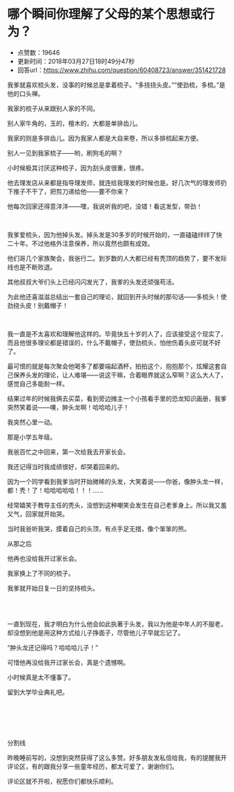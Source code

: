 # 哪个瞬间你理解了父母的某个思想或行为？
- 点赞数：19646
- 更新时间：2018年03月27日18时49分47秒
- 回答url：https://www.zhihu.com/question/60408723/answer/351421728
<body>
 <p data-pid="SfLOf8nV">我爹就喜欢梳头发，没事的时候总是拿着梳子。“多挠挠头皮。”“使劲梳，多梳。”是他的口头禅。</p>
 <p data-pid="IZCyVOh_">我家的梳子从来跟别人家的不同。</p>
 <p data-pid="p9D1Br-U">别人家牛角的，玉的，檀木的，大都是单排齿儿。</p>
 <p data-pid="isow-iZV">我家的则是多排齿儿。因为我家人都是大自来卷，所以多排梳起来方便。</p>
 <p data-pid="vAuULtm-">别人一见到我家梳子——哟，刷狗毛的啊？</p>
 <p data-pid="860VzzXE">小时候极其讨厌这种梳子，因为刮头皮很重，很疼。</p>
 <p data-pid="KWPUcw7s">他去理发店从来都是指导理发师，就连给我理发的时候也是。好几次气的理发师扔下推子不干了，把剪刀递给他——要不你来？</p>
 <p data-pid="tSlaSQ2_">他每次回家还得意洋洋——嘿，我说听我的吧，没错！看这发型，带劲！</p>
 <br>
 <p data-pid="MnqIhwVm">我爹爱梳头，因为他掉头发。掉头发是30多岁的时候开始的，一直磕磕绊绊了快二十年。不过他格外注意保养，所以竟然也颇有成效。</p>
 <p data-pid="6Wi4DI0v">他们哥几个家族聚会，我爸行二。到岁数的人大都已经有秃顶的趋势了，要不发际线也是不断败退。</p>
 <p data-pid="LMv9SkVG">其他叔叔大爷们头上已经闪闪发光了，我爹的头发还顽强苟活。</p>
 <p data-pid="H2FUngnt">为此他还喜滋滋总结出一套自己的理论，就回到开头时候的那句话——多梳头！使劲挠头皮！别戴帽子！</p>
 <br>
 <p data-pid="DHin53lN">我一直是不太喜欢和理解他这样的。毕竟快五十岁的人了，应该接受这个现实了，而且他很多理论都是错误的，什么不戴帽子，使劲梳头，怕他伤着头皮可就不好了。</p>
 <p data-pid="5sYQiHkG">最可恨的就是每次聚会他喝多了都要端起酒杯，拍拍这个，抱抱那个，炫耀这套自己保养头发的理论，让人难堪——说这干嘛，合着眼界就这么窄啊？这么大人了，感觉自己多能耐一样。</p>
 <p data-pid="DEVSz-av">结果过年的时候我俩去买菜，看到旁边摊主一个小孩看手里的恐龙知识画册，我爹突然笑着说——噢，肿头龙啊！哈哈哈儿子！</p>
 <p data-pid="LVthesSj">我突然心里一动。</p>
 <p data-pid="NzApD12p">那是小学五年级。</p>
 <p data-pid="vH9D3J6y">我爸百忙之中回来，第一次给我去开家长会。</p>
 <p data-pid="bWENdSlI">我还记得当时我成绩很好，却哭着回来的。</p>
 <p data-pid="loKVLnnL">因为一个同学看到我爹当时开始微稀的头发，大笑着说——你爸，像肿头龙一样，都！秃！了！哈哈哈哈哈！！！……</p>
 <p data-pid="MWUiJmfC">经常嬉笑于教导主任的秃头，没想到这种嘲笑会发生在自己老爹身上。所以我又羞又气，回家就开始哭。</p>
 <p data-pid="SerD_X2M">当时我爸听我哭，摸着自己的头顶，有点手足无措，像个笨笨的熊。</p>
 <p data-pid="7YTrcFbJ">从那之后</p>
 <p data-pid="10H88cgf">他再也没给我开过家长会。</p>
 <p data-pid="OMlpVu3c">我家换上了不同的梳子。</p>
 <p data-pid="e883TgjP">我爹就开始日复一日的坚持梳头。</p>
 <br>
 <br>
 <p data-pid="gytpUKNM">一直到现在，我才明白为什么他会如此执著于头发，我以为他是中年人的不服老，却没想到他是用这种方式给儿子挣面子，尽管他儿子早就忘记了。</p>
 <p data-pid="b_SFUoG9">“肿头龙还记得吗？哈哈哈儿子！”</p>
 <p data-pid="G7oPNf9S">可惜他再没给我开过家长会，真是个遗憾啊。</p>
 <p data-pid="JSCpt2fF">小时候真是太不懂事了。</p>
 <p data-pid="XS9zzZgp">留到大学毕业典礼吧。</p>
 <br>
 <br>
 <br>
 <br>
 <p data-pid="X2b5z-tL">分割线</p>
 <p data-pid="K_yr0o-P">昨晚睡前写的，没想到突然获得了这么多赞。好多朋友发私信给我，有的提醒我开评论区，有的跟我分享一些童年经历，都太可爱了，谢谢你们。</p>
 <p data-pid="RGNUFbtX">评论区就不开啦，祝愿你们都快乐顺利。</p>
</body>